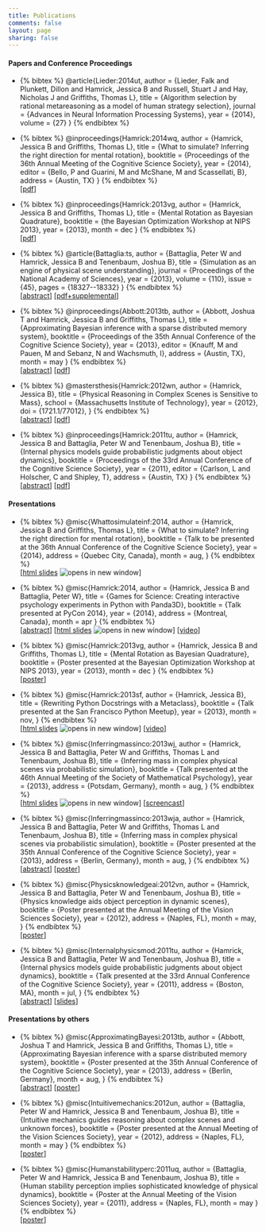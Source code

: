 ```yaml
---
title: Publications
comments: false
layout: page
sharing: false
---
```


#### Papers and Conference Proceedings

* {% bibtex %}
@article{Lieder:2014ut,
author = {Lieder, Falk and Plunkett, Dillon and Hamrick, Jessica B and Russell, Stuart J and Hay, Nicholas J and Griffiths, Thomas L},
title = {Algorithm selection by rational metareasoning as a model of human strategy selection},
journal = {Advances in Neural Information Processing Systems},
year = {2014},
volume = {27}
}
{% endbibtex %}  

* {% bibtex %}
@inproceedings{Hamrick:2014wq,
author = {Hamrick, Jessica B and Griffiths, Thomas L},
title = {What to simulate? Inferring the right direction for mental rotation},
booktitle = {Proceedings of the 36th Annual Meeting of the Cognitive Science Society},
year = {2014},
editor = {Bello, P and Guarini, M and McShane, M and Scassellati, B},
address = {Austin, TX}
}
{% endbibtex %}  
[[pdf](/publications/pdf/Hamrick2014-What_to_simulate_Inferring_the_rig.pdf)]

* {% bibtex %}
@inproceedings{Hamrick:2013vg,
author = {Hamrick, Jessica B and Griffiths, Thomas L},
title = {Mental Rotation as Bayesian Quadrature},
booktitle = {the Bayesian Optimization Workshop at NIPS 2013},
year = {2013},
month = dec
}
{% endbibtex %}  
[[pdf](/publications/pdf/Hamrick2013-Mental_Rotation_as_Bayesian_Quadra.pdf)]

* {% bibtex %}
@article{Battaglia:ts,
author = {Battaglia, Peter W and Hamrick, Jessica B and Tenenbaum, Joshua B},
title = {Simulation as an engine of physical scene understanding},
journal = {Proceedings of the National Academy of Sciences},
year = {2013},
volume = {110},
issue = {45},
pages = {18327--18332}
}
{% endbibtex %}  
[[abstract](http://www.pnas.org/content/110/45/18327.abstract)]
[[pdf+supplemental](/publications/pdf/Battaglia2013-Simulation_as_an_engine_of_physi.pdf)]

* {% bibtex %}
@inproceedings{Abbott:2013tb,
author = {Abbott, Joshua T and Hamrick, Jessica B and Griffiths, Thomas L},
title = {Approximating Bayesian inference with a sparse distributed memory system},
booktitle = {Proceedings of the 35th Annual Conference of the Cognitive Science Society},
year = {2013},
editor = {Knauff, M and Pauen, M and Sebanz, N and Wachsmuth, I},
address = {Austin, TX},
month = may
}
{% endbibtex %}  
[[abstract](http://mindmodeling.org/cogsci2013/papers/0316/index.html)]
[[pdf](http://mindmodeling.org/cogsci2013/papers/0316/paper0316.pdf)]

* {% bibtex %}
@mastersthesis{Hamrick:2012wn,
author = {Hamrick, Jessica B},
title = {Physical Reasoning in Complex Scenes is Sensitive to Mass},
school = {Massachusetts Institute of Technology},
year = {2012},
doi = {1721.1/77012},
}
{% endbibtex %}  
[[abstract](http://dspace.mit.edu/handle/1721.1/77012)]
[[pdf](/publications/pdf/Hamrick2012-Physical_Reasoning_in_Complex_Scen.pdf)]

* {% bibtex %}
@inproceedings{Hamrick:2011tu,
author = {Hamrick, Jessica B and Battaglia, Peter W and Tenenbaum, Joshua B},
title = {Internal physics models guide probabilistic judgments about object dynamics},
booktitle = {Proceedings of the 33rd Annual Conference of the Cognitive Science Society},
year = {2011},
editor = {Carlson, L and Holscher, C and Shipley, T},
address = {Austin, TX}
}
{% endbibtex %}  
[[abstract](http://mindmodeling.org/cogsci2011/papers/0350/index.html)]
[[pdf](http://mindmodeling.org/cogsci2011/papers/0350/paper0350.pdf)]

#### Presentations

* {% bibtex %}
@misc{Whattosimulateinf:2014,
author = {Hamrick, Jessica B and Griffiths, Thomas L},
title = {What to simulate? Inferring the right direction for mental rotation},
booktitle = {Talk to be presented at the 36th Annual Conference of the Cognitive Science Society},
year = {2014},
address = {Quebec City, Canada},
month = aug,
}
{% endbibtex %}  
[<a href="http://jhamrick.github.io/mental-rotation-slides-cogsci2014" target="_blank">html slides</a> <img src="/images/external.png" alt="opens in new window" class="external" />]

* {% bibtex %}
@misc{Hamrick:2014,
author = {Hamrick, Jessica B and Battaglia, Peter W},
title = {Games for Science: Creating interactive psychology experiments in Python with Panda3D},
booktitle = {Talk presented at PyCon 2014},
year = {2014},
address = {Montreal, Canada},
month = apr
}
{% endbibtex %}  
[[abstract](https://us.pycon.org/2014/schedule/presentation/183/)]
[<a href="http://jhamrick.github.io/pycon-2014-talk" target="_blank">html slides</a> <img src="/images/external.png" alt="opens in new window" class="external" />]
[[video](http://www.pyvideo.org/video/2655/games-for-science-creating-interactive-psycholog)]

* {% bibtex %}
@misc{Hamrick:2013vg,
author = {Hamrick, Jessica B and Griffiths, Thomas L},
title = {Mental Rotation as Bayesian Quadrature},
booktitle = {Poster presented at the Bayesian Optimization Workshop at NIPS 2013},
year = {2013},
month = dec
}
{% endbibtex %}  
[[poster](http://figshare.com/articles/Mental_Rotation_as_Bayesian_Quadrature/900394)]

* {% bibtex %}
@misc{Hamrick:2013sf,
author = {Hamrick, Jessica B},
title = {Rewriting Python Docstrings with a Metaclass},
booktitle = {Talk presented at the San Francisco Python Meetup},
year = {2013},
month = nov,
}
{% endbibtex %}  
[<a href="/publications/slides/sfpython2013/metaclasses-slides.slides.html?transition=none" target="_blank">html slides</a> <img src="/images/external.png" alt="opens in new window" class="external" />]
[[video](https://www.youtube.com/watch?v=ZrUIRSVv1gw)]

* {% bibtex %}
@misc{Inferringmassinco:2013wj,
author = {Hamrick, Jessica B and Battaglia, Peter W and Griffiths, Thomas L and Tenenbaum, Joshua B},
title = {Inferring mass in complex physical scenes via probabilistic simulation},
booktitle = {Talk presented at the 46th Annual Meeting of the Society of Mathematical Psychology},
year = {2013},
address = {Potsdam, Germany},
month = aug,
}
{% endbibtex %}  
[<a href="/publications/slides/mathpsych2013/mathpsych2013-slides.slides.html?transition=none" target="_blank">html slides</a> <img src="/images/external.png" alt="opens in new window" class="external" />]
[[screencast](http://figshare.com/articles/Inferring_mass_in_complex_physical_scenes_via_probabilistic_simulation/768506)]

* {% bibtex %}
@misc{Inferringmassinco:2013wja,
author = {Hamrick, Jessica B and Battaglia, Peter W and Griffiths, Thomas L and Tenenbaum, Joshua B},
title = {Inferring mass in complex physical scenes via probabilistic simulation},
booktitle = {Poster presented at the 35th Annual Conference of the Cognitive Science Society},
year = {2013},
address = {Berlin, Germany},
month = aug,
}
{% endbibtex %}  
[[abstract](http://mindmodeling.org/cogsci2013/papers/0778/index.html)]
[[poster](http://figshare.com/articles/Inferring_mass_in_complex_physical_scenes_via_probabilistic_simulation/768445)]

* {% bibtex %}
@misc{Physicsknowledgeai:2012vn,
author = {Hamrick, Jessica B and Battaglia, Peter W and Tenenbaum, Joshua B},
title = {Physics knowledge aids object perception in dynamic scenes},
booktitle = {Poster presented at the Annual Meeting of the Vision Sciences Society},
year = {2012},
address = {Naples, FL},
month = may,
}
{% endbibtex %}  
[[poster](http://figshare.com/articles/Physical_reasoning_in_complex_scenes_is_sensitive_to_mass/768510)]

* {% bibtex %}
@misc{Internalphysicsmod:2011tu,
author = {Hamrick, Jessica B and Battaglia, Peter W and Tenenbaum, Joshua B},
title = {Internal physics models guide probabilistic judgments about object dynamics},
booktitle = {Talk presented at the 33rd Annual Conference of the Cognitive Science Society},
year = {2011},
address = {Boston, MA},
month = jul,
}
{% endbibtex %}  
[[abstract](http://mindmodeling.org/cogsci2011/papers/0350/index.html)]
[[slides](http://figshare.com/articles/Intuitive_physics_judgments_guided_by_probabilistic_dynamics_model/768508)]

#### Presentations by others

* {% bibtex %}
@misc{ApproximatingBayesi:2013tb,
author = {Abbott, Joshua T and Hamrick, Jessica B and Griffiths, Thomas L},
title = {Approximating Bayesian inference with a sparse distributed memory system},
booktitle = {Poster presented at the 35th Annual Conference of the Cognitive Science Society},
year = {2013},
address = {Berlin, Germany},
month = aug,
}
{% endbibtex %}  
[[abstract](http://mindmodeling.org/cogsci2013/papers/0316/index.html)]
[[poster](http://figshare.com/articles/Approximating_Bayesian_inference_with_a_sparse_distributed_memory_system/768509)]

* {% bibtex %}
@misc{Intuitivemechanics:2012un,
author = {Battaglia, Peter W and Hamrick, Jessica B and Tenenbaum, Joshua B},
title = {Intuitive mechanics guides reasoning about complex scenes and unknown forces},
booktitle = {Poster presented at the Annual Meeting of the Vision Sciences Society},
year = {2012},
address = {Naples, FL},
month = may
}
{% endbibtex %}  
[[poster](/publications/pdf/Battaglia2012-Intuitive_mechanics_guides_reaso.pdf)]

* {% bibtex %}
@misc{Humanstabilityperc:2011uq,
author = {Battaglia, Peter W and Hamrick, Jessica B and Tenenbaum, Joshua B},
title = {Human stability perception implies sophisticated knowledge of physical dynamics},
booktitle = {Poster at the Annual Meeting of the Vision Sciences Society},
year = {2011},
address = {Naples, FL},
month = may
}
{% endbibtex %}  
[[poster](/publications/pdf/Battaglia2011-Human_stability_perception_impli.pdf)]
